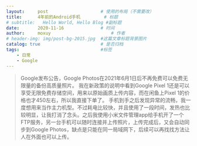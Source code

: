 ```yaml
---
layout:     post   				    # 使用的布局（不需要改）
title:      4年前的Android手机		  # 标题 
# subtitle:   Hello World, Hello Blog #副标题
date:       2020-11-16 				# 时间
author:     moxuy 						# 作者
# header-img: img/post-bg-2015.jpg 	#这篇文章标题背景图片
catalog: true 						# 是否归档
tags:								#标签
    - 日常
    - Google
---
```

> Google发布公告，Google Photos在2021年6月1日后不再免费可以免费无限量的备份高质量照片。
我在新政策的说明中看到Google Pixel 1还是可以享受无限免费存储空间，用来以原始画质上传内容，而在闲鱼上Pixel 1的价格也才450左右，所以我直接下单了。
手机到手之后发现异常的流畅，我一度想用来当作主力机型。不过耗电比较快，并且使用了一段时间，发热也比较明显，让我打消了念头。之后我使用小米文件管理app给手机开了一个FTP服务，另一台手机可以随时连接并上传照片，上传完成后，又会自动同步到Google Photos，缺点是只能在同一局域网下，后续可以再找找方法让人在外面也可以上传。